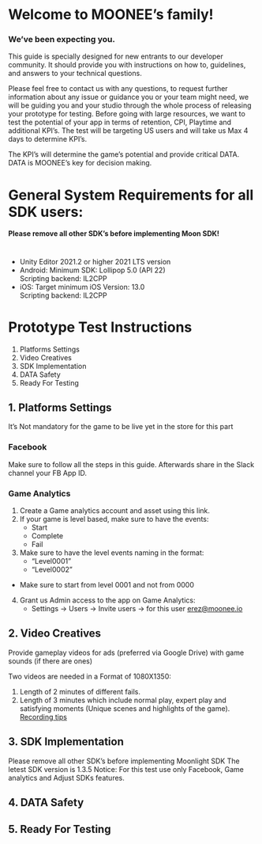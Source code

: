 # Welcome to MOONEE’s family!
### We’ve been expecting you.


This guide is specially designed for new entrants to our developer community. It should provide you with instructions on how to, guidelines, and answers to your technical questions. 


Please feel free to contact us with any questions, to request further information about any issue or guidance you or your team might need, we will be guiding you and your studio through the whole process of releasing your prototype for testing. Before going with large resources, we want to test the potential of your app in terms of retention, CPI, Playtime and additional KPI’s. The test will be targeting US users and will take us Max 4 days to determine KPI’s.

The KPI’s will determine the game’s potential and provide critical DATA. 
DATA is MOONEE’s key for decision making. 

# General System Requirements for all SDK users: 
**Please remove all other SDK’s before implementing Moon SDK!**
#
- Unity Editor 2021.2 or higher 2021 LTS version
- Android:
  Minimum SDK: Lollipop 5.0 (API 22)  
  Scripting backend: IL2CPP
- iOS: 
  Target minimum iOS Version: 13.0   
  Scripting backend: IL2CPP
# Prototype Test Instructions
1. Platforms Settings
2. Video Creatives
3. SDK Implementation
4. DATA Safety
5. Ready For Testing
## 1. Platforms Settings
It’s Not mandatory for the game to be live yet in the store for this part  
### Facebook
Make sure to follow all the steps in this guide.
Afterwards share in the Slack channel your FB App ID.
### Game Analytics 
1. Create a Game analytics account and asset using this link.
2. If your game is level based, make sure to have the events:
    - Start
    - Complete
    - Fail
3. Make sure to have the level events naming in the format:
    - “Level0001”
    - “Level0002”
- Make sure to start from level 0001 and not from 0000
4. Grant us Admin access to the app on Game Analytics: 
    - Settings -> Users -> Invite users -> for this user erez@moonee.io

## 2. Video Creatives
Provide gameplay videos for ads (preferred via Google Drive) with game sounds (if there are ones)

Two videos are needed in a Format of 1080X1350:
1. Length of 2 minutes of different fails.
2. Length of 3 minutes which include normal play, expert play and satisfying moments (Unique scenes and highlights of the game).
[Recording tips](https://docs.google.com/document/d/1TSD_arNmRhkE10pNvNlMuq6hC8kP0ORHvDvll83p9HU/edit)

## 3. SDK Implementation
Please remove all other SDK’s before implementing Moonlight SDK
The letest SDK version is 1.3.5
Notice: For this test use only Facebook, Game analytics and Adjust SDKs features.

## 4. DATA Safety
## 5. Ready For Testing

